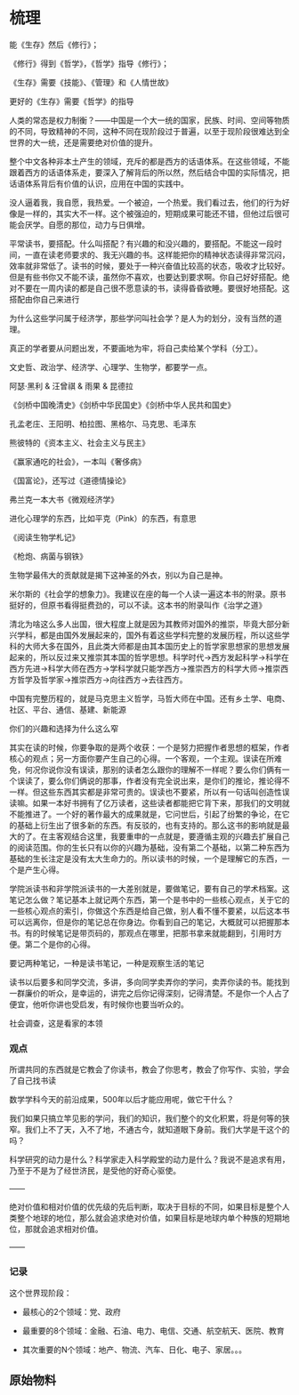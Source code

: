 # 梳理

能《生存》然后《修行》；

《修行》得到《哲学》，《哲学》指导《修行》；

《生存》需要《技能》、《管理》和《人情世故》

更好的《生存》需要《哲学》的指导



人类的常态是权力制衡？——中国是一个大一统的国家，民族、时间、空间等物质的不同，导致精神的不同，这种不同在现阶段过于普遍，以至于现阶段很难达到全世界的大一统，还是需要绝对价值的提升。



整个中文各种非本土产生的领域，充斥的都是西方的话语体系。在这些领域，不能跟着西方的话语体系走，要深入了解背后的所以然，然后结合中国的实际情况，把话语体系背后有价值的认识，应用在中国的实践中。



没人逼着我，我自愿，我热爱。一个被迫，一个热爱。我们看过去，他们的行为好像是一样的，其实大不一样。这个被强迫的，短期成果可能还不错，但他过后很可能会厌学。自愿的那位，动力与日俱增。



平常读书，要搭配。什么叫搭配？有兴趣的和没兴趣的，要搭配。不能这一段时间，一直在读老师要求的、我无兴趣的书。这样能把你的精神状态读得非常沉闷，效率就非常低了。读书的时候，要处于一种兴奋值比较高的状态，吸收才比较好。但是有些书你又不能不读，虽然你不喜欢，也要达到要求啊。你自己好好搭配。绝对不要在一周内读的都是自己很不愿意读的书，读得昏昏欲睡。要很好地搭配。这搭配由你自己来进行



为什么这些学问属于经济学，那些学问叫社会学？是人为的划分，没有当然的道理。



真正的学者要从问题出发，不要画地为牢，将自己卖给某个学科（分工）。



文史哲、政治学、经济学、心理学、生物学，都要学一点。



阿瑟·黑利 & 汪曾祺 & 雨果 & 昆德拉



《剑桥中国晚清史》《剑桥中华民国史》《剑桥中华人民共和国史》



孔孟老庄、王阳明、柏拉图、黑格尔、马克思、毛泽东

熊彼特的《资本主义、社会主义与民主》

《赢家通吃的社会》，一本叫《奢侈病》

《国富论》，还写过《道德情操论》

弗兰克一本大书《微观经济学》

进化心理学的东西，比如平克（Pink）的东西，有意思

《阅读生物学札记》

《枪炮、病菌与钢铁》

生物学最伟大的贡献就是揭下这神圣的外衣，别以为自己是神。

米尔斯的《社会学的想象力》。我建议在座的每一个人读一遍这本书的附录。原书挺好的，但原书看得挺费劲的，可以不读。这本书的附录叫作《治学之道》



清北为啥这么多人出国，很大程度上就是因为其教师对国外的推崇，毕竟大部分新兴学科，都是由国外发展起来的，国外有着这些学科完整的发展历程，所以这些学科的大师大多在国外，且此类大师都是由其本国历史上的哲学家思想家的思想发展起来的，所以反过来又推崇其本国的哲学思想。科学时代->西方发起科学->科学在西方先进->科学大师在西方->学科学就只能学西方->推崇西方的科学大师->推崇西方哲学及哲学家->推崇西方->向往西方->去往西方。



中国有完整历程的，就是马克思主义哲学，马哲大师在中国。还有乡土学、电商、社区、平台、通信、基建、新能源



你们的兴趣和选择为什么这么窄



其实在读的时候，你要争取的是两个收获：一个是努力把握作者思想的框架，作者核心的观点；另一方面你要产生自己的心得。一个客观，一个主观。误读在所难免，何况你说你没有误读，那别的读者怎么跟你的理解不一样呢？要么你们俩有一个误读了，要么你们俩说的那事，作者没有完全说出来，是你们的推论，推论得不一样。但这些东西其实都是非常可贵的。误读也不要紧，所以有一句话叫创造性误读嘛。如果一本好书拥有了亿万读者，这些读者都能把它背下来，那我们的文明就不能推进了。一个好的著作最大的成果就是，它问世后，引起了纷繁的争论，在它的基础上衍生出了很多新的东西。有反驳的，也有支持的。那么这书的影响就是最大的了。在主客观结合这里，我要重申的一点就是，要遵循主观的兴趣去扩展自己的阅读范围。你的生长只有以你的兴趣为基础，没有第二个基础，以第二种东西为基础的生长注定是没有太大生命力的。所以读书的时候，一个是理解它的东西，一个是产生心得。



学院派读书和非学院派读书的一大差别就是，要做笔记，要有自己的学术档案。这笔记怎么做？笔记基本上就记两个东西，第一个是书中的一些核心观点，关于它的一些核心观点的索引，你做这个东西是给自己做，别人看不懂不要紧，以后这本书可以远离你，但是你的笔记总在你身边。你看到自己的笔记，大概就可以把握那本书。有的时候笔记是带页码的，那观点在哪里，把那书拿来就能翻到，引用时方便。第二个是你的心得。



要记两种笔记，一种是读书笔记，一种是观察生活的笔记



读书以后要多和同学交流，多讲，多向同学卖弄你的学问，卖弄你读的书。能找到一群廉价的听众，是幸运的，讲完之后你记得深刻，记得清楚。不是你一个人占了便宜，他听你讲也受启发，有时候你也要当听众的。



社会调查，这是看家的本领



### 观点

所谓共同的东西就是它教会了你读书，教会了你思考，教会了你写作、实验，学会了自己找书读

数学学科今天的前沿成果，500年以后才能应用呢，做它干什么？

我们如果只搞立竿见影的学问，我们的知识，我们整个的文化积累，将是何等的狭窄。我们上不了天，入不了地，不通古今，就知道眼下身前。我们大学是干这个的吗？

科学研究的动力是什么？科学家走入科学殿堂的动力是什么？我说不是追求有用，乃至于不是为了经世济民，是受他的好奇心驱使。

——

绝对价值和相对价值的优先级的先后判断，取决于目标的不同，如果目标是整个人类整个地球的地位，那么就会追求绝对价值，如果目标是地球内单个种族的短期地位，那就会追求相对价值。

——



### 记录

这个世界现阶段：

- 最核心的2个领域：党、政府

- 最重要的8个领域：金融、石油、电力、电信、交通、航空航天、医院、教育

- 其次重要的N个领域：地产、物流、汽车、日化、电子、家居。。。









## 原始物料















